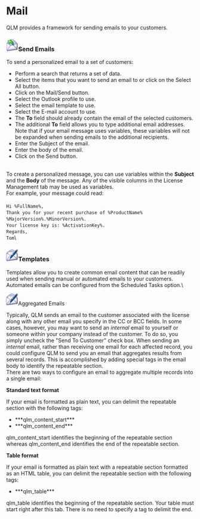 # Mail

QLM provides a framework for sending emails to your customers.

### ![](<../../.gitbook/assets/image (15).png>)Send Emails

To send a personalized email to a set of customers:

* Perform a search that returns a set of data.
* Select the items that you want to send an email to or click on the Select All button.
* Click on the Mail/Send button.
* Select the Outlook profile to use.
* Select the email template to use.
* Select the E-mail account to use.
* The **To** field should already contain the email of the selected customers.
* The additional **To** field allows you to type additional email addresses. Note that if your email message uses variables, these variables will not be expanded when sending emails to the additional recipients.
* Enter the Subject of the email.
* Enter the body of the email.
* Click on the Send button.

\
To create a personalized message, you can use variables within the **Subject** and the **Body** of the message. Any of the visible columns in the License Management tab may be used as variables.\
For example, your message could read:\
\
`Hi %FullName%,`\
`Thank you for your recent purchase of %ProductName% %MajorVersion%.%MinorVersion%.`\
`Your license key is: %ActivationKey%.`\
`Regards,`\
`Tom`\


### ![](<../../.gitbook/assets/image (16).png>)Templates&#x20;

Templates allow you to create common email content that can be readily used when sending manual or automated emails to your customers. Automated emails can be configured from the Scheduled Tasks option.\


![](<../../.gitbook/assets/image (17).png>)Aggregated Emails



Typically, QLM sends an email to the customer associated with the license along with any other email you specify in the CC or BCC fields. In some cases, however, you may want to send an _internal_ email to yourself or someone within your company instead of the customer. To do so, you simply uncheck the "Send To Customer" check box. When sending an _internal_ email, rather than receiving one email for each affected record, you could configure QLM to send you an email that aggregates results from several records. This is accomplished by adding special tags in the email body to identify the repeatable section.\
There are two ways to configure an email to aggregate multiple records into a single email:

**Standard text format**

If your email is formatted as plain text, you can delimit the repeatable section with the following tags:

* \*\*\*qlm\_content\_start\*\*\*
* \*\*\*qlm\_content\_end\*\*\*

qlm\_content\_start identifies the beginning of the repeatable section whereas qlm\_content\_end identifies the end of the repeatable section.

**Table format**

If your email is formatted as plain text with a repeatable section formatted as an HTML table, you can delimit the repeatable section with the following tags:

* \*\*\*qlm\_table\*\*\*

qlm\_table identifies the beginning of the repeatable section. Your table must start right after this tab. There is no need to specify a tag to delimit the end.
